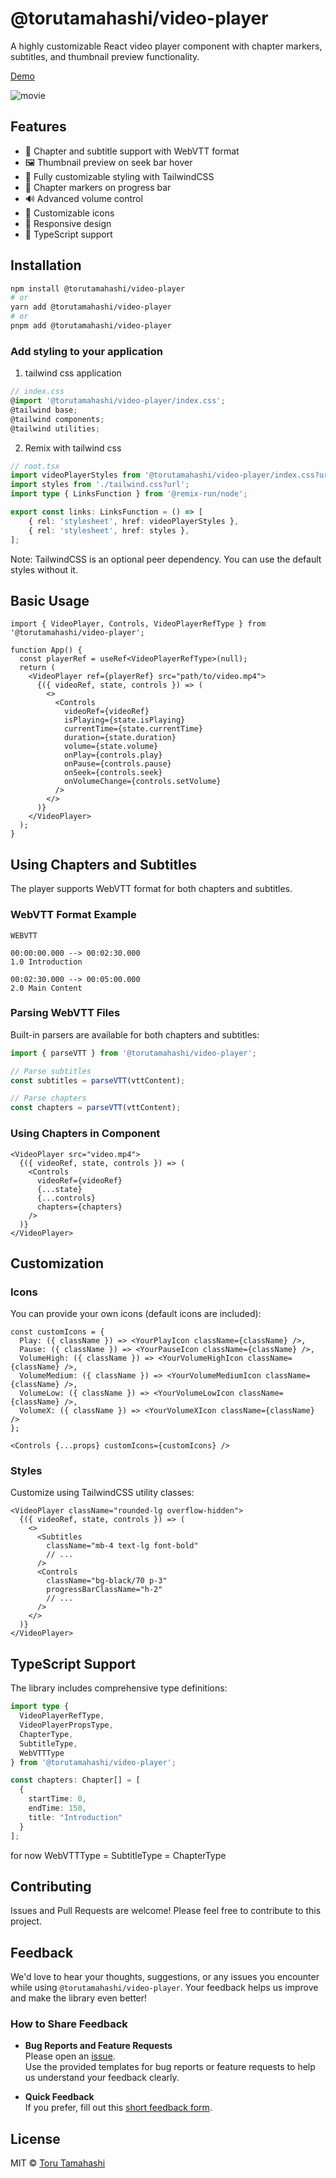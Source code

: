 # @torutamahashi/video-player

A highly customizable React video player component with chapter markers, subtitles, and thumbnail preview functionality.

[Demo](https://stackblitz.com/edit/vitejs-vite-sofwrgiu?file=src%2FApp.tsx)

![movie](docs/demo.gif)

## Features

- 📝 Chapter and subtitle support with WebVTT format
- 🖼 Thumbnail preview on seek bar hover
- 🎨 Fully customizable styling with TailwindCSS
- 🎯 Chapter markers on progress bar
- 🔊 Advanced volume control
- 🎨 Customizable icons
- 📱 Responsive design
- 🔧 TypeScript support

## Installation

```bash
npm install @torutamahashi/video-player
# or
yarn add @torutamahashi/video-player
# or
pnpm add @torutamahashi/video-player
```

### Add styling to your application

1. tailwind css application

```typescript
// index.css
@import '@torutamahashi/video-player/index.css';
@tailwind base;
@tailwind components;
@tailwind utilities;
```

2. Remix with tailwind css

```typescript
// root.tsx
import videoPlayerStyles from '@torutamahashi/video-player/index.css?url';
import styles from './tailwind.css?url';
import type { LinksFunction } from '@remix-run/node';

export const links: LinksFunction = () => [
	{ rel: 'stylesheet', href: videoPlayerStyles },
	{ rel: 'stylesheet', href: styles },
];
```

Note: TailwindCSS is an optional peer dependency. You can use the default styles without it.

## Basic Usage

```tsx
import { VideoPlayer, Controls, VideoPlayerRefType } from '@torutamahashi/video-player';

function App() {
  const playerRef = useRef<VideoPlayerRefType>(null);
  return (
    <VideoPlayer ref={playerRef} src="path/to/video.mp4">
      {({ videoRef, state, controls }) => (
        <>
          <Controls
            videoRef={videoRef}
            isPlaying={state.isPlaying}
            currentTime={state.currentTime}
            duration={state.duration}
            volume={state.volume}
            onPlay={controls.play}
            onPause={controls.pause}
            onSeek={controls.seek}
            onVolumeChange={controls.setVolume}
          />
        </>
      )}
    </VideoPlayer>
  );
}
```

## Using Chapters and Subtitles

The player supports WebVTT format for both chapters and subtitles.

### WebVTT Format Example

```vtt
WEBVTT

00:00:00.000 --> 00:02:30.000
1.0 Introduction

00:02:30.000 --> 00:05:00.000
2.0 Main Content
```

### Parsing WebVTT Files

Built-in parsers are available for both chapters and subtitles:

```typescript
import { parseVTT } from '@torutamahashi/video-player';

// Parse subtitles
const subtitles = parseVTT(vttContent);

// Parse chapters
const chapters = parseVTT(vttContent);
```

### Using Chapters in Component

```tsx
<VideoPlayer src="video.mp4">
  {({ videoRef, state, controls }) => (
    <Controls
      videoRef={videoRef}
      {...state}
      {...controls}
      chapters={chapters}
    />
  )}
</VideoPlayer>
```

## Customization

### Icons

You can provide your own icons (default icons are included):

```tsx
const customIcons = {
  Play: ({ className }) => <YourPlayIcon className={className} />,
  Pause: ({ className }) => <YourPauseIcon className={className} />,
  VolumeHigh: ({ className }) => <YourVolumeHighIcon className={className} />,
  VolumeMedium: ({ className }) => <YourVolumeMediumIcon className={className} />,
  VolumeLow: ({ className }) => <YourVolumeLowIcon className={className} />,
  VolumeX: ({ className }) => <YourVolumeXIcon className={className} />
};

<Controls {...props} customIcons={customIcons} />
```

### Styles

Customize using TailwindCSS utility classes:

```tsx
<VideoPlayer className="rounded-lg overflow-hidden">
  {({ videoRef, state, controls }) => (
    <>
      <Subtitles
        className="mb-4 text-lg font-bold"
        // ...
      />
      <Controls
        className="bg-black/70 p-3"
        progressBarClassName="h-2"
        // ...
      />
    </>
  )}
</VideoPlayer>
```

## TypeScript Support

The library includes comprehensive type definitions:

```typescript
import type { 
  VideoPlayerRefType, 
  VideoPlayerPropsType,
  ChapterType, 
  SubtitleType,
  WebVTTType
} from '@torutamahashi/video-player';

const chapters: Chapter[] = [
  {
    startTime: 0,
    endTime: 150,
    title: "Introduction"
  }
];
```
for now WebVTTType = SubtitleType = ChapterType


## Contributing

Issues and Pull Requests are welcome! Please feel free to contribute to this project.

## Feedback

We'd love to hear your thoughts, suggestions, or any issues you encounter while using `@torutamahashi/video-player`. Your feedback helps us improve and make the library even better!

### How to Share Feedback

- **Bug Reports and Feature Requests**  
  Please open an [issue](https://github.com/torutamahashi/video-player/issues).  
  Use the provided templates for bug reports or feature requests to help us understand your feedback clearly.

- **Quick Feedback**  
  If you prefer, fill out this [short feedback form](https://docs.google.com/forms/d/e/1FAIpQLSe2U4hTRGFkOe4aBmHBjLbmtoU2yTWc5vTP-NsfVZCXyxBg5Q/viewform?usp=header).



## License

MIT © [Toru Tamahashi](https://github.com/torutamahashi)